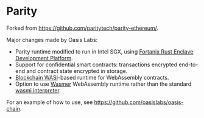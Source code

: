 # Parity

Forked from https://github.com/paritytech/parity-ethereum/.

Major changes made by Oasis Labs:
* Parity runtime modified to run in Intel SGX, using [Fortanix Rust Enclave Development Platform](https://github.com/fortanix/rust-sgx).
* Support for confidential smart contracts: transactions encrypted end-to-end and contract state encrypted in storage.
* [Blockchain WASI](https://github.com/oasislabs/rfcs/pull/1)-based runtime for WebAssembly contracts.
* Option to use [Wasmer](https://github.com/wasmerio/wasmer) WebAssembly runtime rather than the standard [wasmi interpreter](https://github.com/oasislabs/wasmi).

For an example of how to use, see https://github.com/oasislabs/oasis-chain.
